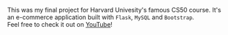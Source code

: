 This was my final project for Harvard Univesity's famous CS50 course.
It's an e-commerce application built with `Flask`, `MySQL` and `Bootstrap`.\
Feel free to check it out on [YouTube](https://www.youtube.com/watch?v=kG_ZDKFhu0Y&ab_channel=outsider)!
